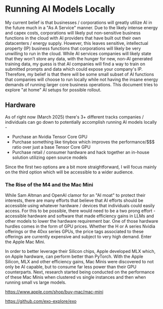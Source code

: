# Running AI Models Locally

My current belief is that businesses / corporations will greatly utilize AI in the future much in a "As A Service" manner. Due to the likely intense energy and capex costs, corporations will likely put non-sensitive business functions in the cloud with AI providers that have built out their own datacenters / energy supply. However, this leaves sensitive, intellectual property (IP) business functions that corporations will likely be very unwilling to run in the cloud. While AI services companies will likely state that they won't store any data, with the hunger for new, non-AI generated training data, my guess is that AI companies will find a way to train on submitted prompts and data which could expose your company's IP. Therefore, my belief is that there will be some small subset of AI functions that companies will choose to run locally while not having the insane energy demands of running larger core business operations. This document tries to explore "at home" AI setups for possible rollout.

## Hardware

As of right now (March 2025) there's 3+ different tracks companies / individuals can go down to potentially accomplish running AI models locally - 
* Purchase an Nvidia Tensor Core GPU
* Purchase something like tinybox which improves the performance/$$$ ratio over just a base Tensor Core GPU
* Purchase retail / consumer hardware and hack together an in-house solution utilizing open source models

Since the first two options are a bit more straightforward, I will focus mainly on the third option which will be accessible to a wider audience.

### The Rise of the M4 and the Mac Mini

While Sam Altman and OpenAI clamor for an "AI moat" to protect their interests, there are many efforts that believe that AI efforts should be accessible using whatever hardware / devices that individuals could easily access. For this to be possible, there would need to be a two prong effort - accessible hardware and software that made efficiency gains in LLMs and other models to lower the hardware requirement bar. One of those hardware hurdles comes in the form of GPU prices. Whether the H or A series Nvidia offerings or the 40xx series GPUs, the price tags associated to these offerings are currently expensive and subject to very high demand. Enter the Apple Mac Mini.<br />

In order to better leverage their Silicon chips, Apple developed MLX which, on Apple hardware, can perform better than PyTorch. With the Apple Silicon, MLX and other efficiency gains, Mac Minis were discovered to not only be AI capable, but to consume far less power than their GPU counterparts. Next, research started being conducted on the performance of these Mac Minis when clustered vs single instances and then when running small vs large models.

https://www.apple.com/shop/buy-mac/mac-mini

https://github.com/exo-explore/exo
